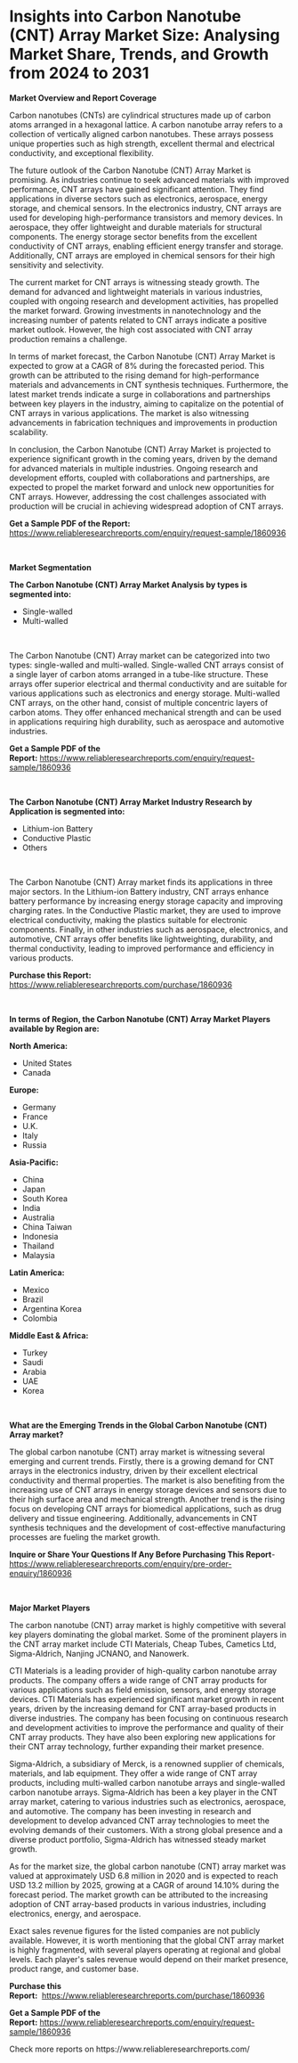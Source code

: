 <p><h1>Insights into Carbon Nanotube (CNT) Array Market Size: Analysing Market Share, Trends, and Growth from 2024 to 2031</h1></p><p><strong>Market Overview and Report Coverage</strong></p>
<p><p>Carbon nanotubes (CNTs) are cylindrical structures made up of carbon atoms arranged in a hexagonal lattice. A carbon nanotube array refers to a collection of vertically aligned carbon nanotubes. These arrays possess unique properties such as high strength, excellent thermal and electrical conductivity, and exceptional flexibility.</p><p>The future outlook of the Carbon Nanotube (CNT) Array Market is promising. As industries continue to seek advanced materials with improved performance, CNT arrays have gained significant attention. They find applications in diverse sectors such as electronics, aerospace, energy storage, and chemical sensors. In the electronics industry, CNT arrays are used for developing high-performance transistors and memory devices. In aerospace, they offer lightweight and durable materials for structural components. The energy storage sector benefits from the excellent conductivity of CNT arrays, enabling efficient energy transfer and storage. Additionally, CNT arrays are employed in chemical sensors for their high sensitivity and selectivity.</p><p>The current market for CNT arrays is witnessing steady growth. The demand for advanced and lightweight materials in various industries, coupled with ongoing research and development activities, has propelled the market forward. Growing investments in nanotechnology and the increasing number of patents related to CNT arrays indicate a positive market outlook. However, the high cost associated with CNT array production remains a challenge.</p><p>In terms of market forecast, the Carbon Nanotube (CNT) Array Market is expected to grow at a CAGR of 8% during the forecasted period. This growth can be attributed to the rising demand for high-performance materials and advancements in CNT synthesis techniques. Furthermore, the latest market trends indicate a surge in collaborations and partnerships between key players in the industry, aiming to capitalize on the potential of CNT arrays in various applications. The market is also witnessing advancements in fabrication techniques and improvements in production scalability.</p><p>In conclusion, the Carbon Nanotube (CNT) Array Market is projected to experience significant growth in the coming years, driven by the demand for advanced materials in multiple industries. Ongoing research and development efforts, coupled with collaborations and partnerships, are expected to propel the market forward and unlock new opportunities for CNT arrays. However, addressing the cost challenges associated with production will be crucial in achieving widespread adoption of CNT arrays.</p></p>
<p><strong>Get a Sample PDF of the Report:</strong> <a href="https://www.reliableresearchreports.com/enquiry/request-sample/1860936">https://www.reliableresearchreports.com/enquiry/request-sample/1860936</a></p>
<p>&nbsp;</p>
<p><strong>Market Segmentation</strong></p>
<p><strong>The Carbon Nanotube (CNT) Array Market Analysis by types is segmented into:</strong></p>
<p><ul><li>Single-walled</li><li>Multi-walled</li></ul></p>
<p>&nbsp;</p>
<p><p>The Carbon Nanotube (CNT) Array market can be categorized into two types: single-walled and multi-walled. Single-walled CNT arrays consist of a single layer of carbon atoms arranged in a tube-like structure. These arrays offer superior electrical and thermal conductivity and are suitable for various applications such as electronics and energy storage. Multi-walled CNT arrays, on the other hand, consist of multiple concentric layers of carbon atoms. They offer enhanced mechanical strength and can be used in applications requiring high durability, such as aerospace and automotive industries.</p></p>
<p><strong>Get a Sample PDF of the Report:</strong>&nbsp;<a href="https://www.reliableresearchreports.com/enquiry/request-sample/1860936">https://www.reliableresearchreports.com/enquiry/request-sample/1860936</a></p>
<p>&nbsp;</p>
<p><strong>The Carbon Nanotube (CNT) Array Market Industry Research by Application is segmented into:</strong></p>
<p><ul><li>Lithium-ion Battery</li><li>Conductive Plastic</li><li>Others</li></ul></p>
<p>&nbsp;</p>
<p><p>The Carbon Nanotube (CNT) Array market finds its applications in three major sectors. In the Lithium-ion Battery industry, CNT arrays enhance battery performance by increasing energy storage capacity and improving charging rates. In the Conductive Plastic market, they are used to improve electrical conductivity, making the plastics suitable for electronic components. Finally, in other industries such as aerospace, electronics, and automotive, CNT arrays offer benefits like lightweighting, durability, and thermal conductivity, leading to improved performance and efficiency in various products.</p></p>
<p><strong>Purchase this Report:</strong>&nbsp; <a href="https://www.reliableresearchreports.com/purchase/1860936">https://www.reliableresearchreports.com/purchase/1860936</a></p>
<p>&nbsp;</p>
<p><strong>In terms of Region, the Carbon Nanotube (CNT) Array Market Players available by Region are:</strong></p>
<p>
    <p> <strong> North America: </strong>
        <ul>
            <li>United States</li>
            <li>Canada</li>
        </ul>
        </p> 
    <p> <strong> Europe: </strong>
        <ul>
            <li>Germany</li>
            <li>France</li>
            <li>U.K.</li>
            <li>Italy</li>
            <li>Russia</li>
        </ul>
        </p> 
    <p> <strong> Asia-Pacific: </strong>
        <ul>
            <li>China</li>
            <li>Japan</li>
            <li>South Korea</li>
            <li>India</li>
            <li>Australia</li>
            <li>China Taiwan</li>
            <li>Indonesia</li>
            <li>Thailand</li>
            <li>Malaysia</li>
        </ul>
        </p> 
    <p> <strong> Latin America: </strong>
        <ul>
            <li>Mexico</li>
            <li>Brazil</li>
            <li>Argentina Korea</li>
            <li>Colombia</li>
        </ul>
        </p> 
    <p> <strong> Middle East & Africa: </strong>
        <ul>
            <li>Turkey</li>
            <li>Saudi</li>
            <li>Arabia</li>
            <li>UAE</li>
            <li>Korea</li>
        </ul>
    </p>
    </p>
<p>&nbsp;</p>
<p><strong>What are the Emerging Trends in the Global Carbon Nanotube (CNT) Array market?</strong></p>
<p><p>The global carbon nanotube (CNT) array market is witnessing several emerging and current trends. Firstly, there is a growing demand for CNT arrays in the electronics industry, driven by their excellent electrical conductivity and thermal properties. The market is also benefiting from the increasing use of CNT arrays in energy storage devices and sensors due to their high surface area and mechanical strength. Another trend is the rising focus on developing CNT arrays for biomedical applications, such as drug delivery and tissue engineering. Additionally, advancements in CNT synthesis techniques and the development of cost-effective manufacturing processes are fueling the market growth.</p></p>
<p><strong>Inquire or Share Your Questions If Any Before Purchasing This Report</strong>- <a href="https://www.reliableresearchreports.com/enquiry/pre-order-enquiry/1860936">https://www.reliableresearchreports.com/enquiry/pre-order-enquiry/1860936</a></p>
<p>&nbsp;</p>
<p><strong>Major Market Players</strong></p>
<p><p>The carbon nanotube (CNT) array market is highly competitive with several key players dominating the global market. Some of the prominent players in the CNT array market include CTI Materials, Cheap Tubes, Cametics Ltd, Sigma-Aldrich, Nanjing JCNANO, and Nanowerk.</p><p>CTI Materials is a leading provider of high-quality carbon nanotube array products. The company offers a wide range of CNT array products for various applications such as field emission, sensors, and energy storage devices. CTI Materials has experienced significant market growth in recent years, driven by the increasing demand for CNT array-based products in diverse industries. The company has been focusing on continuous research and development activities to improve the performance and quality of their CNT array products. They have also been exploring new applications for their CNT array technology, further expanding their market presence.</p><p>Sigma-Aldrich, a subsidiary of Merck, is a renowned supplier of chemicals, materials, and lab equipment. They offer a wide range of CNT array products, including multi-walled carbon nanotube arrays and single-walled carbon nanotube arrays. Sigma-Aldrich has been a key player in the CNT array market, catering to various industries such as electronics, aerospace, and automotive. The company has been investing in research and development to develop advanced CNT array technologies to meet the evolving demands of their customers. With a strong global presence and a diverse product portfolio, Sigma-Aldrich has witnessed steady market growth.</p><p>As for the market size, the global carbon nanotube (CNT) array market was valued at approximately USD 6.8 million in 2020 and is expected to reach USD 13.2 million by 2025, growing at a CAGR of around 14.10% during the forecast period. The market growth can be attributed to the increasing adoption of CNT array-based products in various industries, including electronics, energy, and aerospace.</p><p>Exact sales revenue figures for the listed companies are not publicly available. However, it is worth mentioning that the global CNT array market is highly fragmented, with several players operating at regional and global levels. Each player's sales revenue would depend on their market presence, product range, and customer base.</p></p>
<p><strong>Purchase this Report:</strong>&nbsp;&nbsp;<a href="https://www.reliableresearchreports.com/purchase/1860936">https://www.reliableresearchreports.com/purchase/1860936</a></p>
<p></p>
<p><strong>Get a Sample PDF of the Report:</strong>&nbsp;<a href="https://www.reliableresearchreports.com/enquiry/request-sample/1860936">https://www.reliableresearchreports.com/enquiry/request-sample/1860936</a></p>
<p>Check more reports on https://www.reliableresearchreports.com/</p>